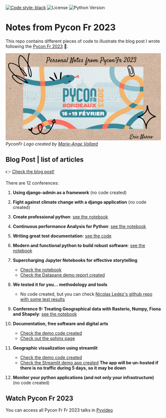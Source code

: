 [![Code style: black](https://img.shields.io/badge/code%20style-black-000000.svg)](https://github.com/psf/black)
![License](https://img.shields.io/badge/License-MIT-blue.svg)
![Python Version](https://img.shields.io/badge/Python-3.8%2B-blue.svg)

# Notes from Pycon Fr 2023

This repo contains different pieces of code to illustrate the blog post I wrote following the [Pycon Fr 2023](https://www.pycon.fr/2023/) 🐍.

![pyconfr notes](./input/notes.png) *PyconFr Logo created by [Marie-Ange Vollard](https://www.marieange-vollard.com/)*

## Blog Post | list of articles

👉 [Check the blog post!](https://medium.com/p/52b1e44214c8)

There are 12 conferences:

1. **Using django-admin as a framework** (no code created)
2. **Fight against climate change with a django application** (no code created)
3. **Create professional python**: [see the notebook](https://github.com/enarroied/notes_from_pyconFr_2023/blob/master/Create%20professional%20python.ipynb)
4. **Continuous performance Analysis for Python**: [see the notebook](https://github.com/enarroied/notes_from_pyconFr_2023/blob/master/Continuous%20performance%20Analysis%20for%20Python.ipynb)
5. **Writing great test documentation**: [see the code](https://github.com/enarroied/notes_from_pyconFr_2023/tree/master/Wrting%20great%20test%20documentation%20-%20Flake8-test-docs) 
6. **Modern and functional python to build robust software**: [see the notebook](https://github.com/enarroied/notes_from_pyconFr_2023/blob/master/Modern%20and%20functional%20python%20to%20build%20robust%20software.ipynb) 

7. **Supercharging Jupyter Notebooks for effective storytelling**
    * [Check the notebook](https://github.com/enarroied/notes_from_pyconFr_2023/blob/master/Datapane%20test/datapane_tests.ipynb)
    * [Check the Datapane demo report created](https://cloud.datapane.com/reports/n3RG4X7/iris-dataset-test-reporthtml/)
8. **We tested it for you... methodology and tools**
    * No code created, but you can check [Nicolas Ledez's github repo with some test results](https://github.com/nledez/terraform_updater/actions/runs/3962186287)
9. **Conference 9: Treating Geographical data with Rasterio, Numpy, Fiona and Shapely**: [see the notebook](https://github.com/enarroied/notes_from_pyconFr_2023/blob/master/Treating%20Geographic%20data%20with%20rasterio%2C%20NumPy%2C%20Fiona%20and%20Shapely.ipynb)
10. **Documentation, free software and digital arts**
    * [Check the demo code created](https://github.com/enarroied/notes_from_pyconFr_2023/tree/master/documentation%20with%20sphinx)
    * [Check out the sphinx page](https://enarroied.github.io/notes_from_pyconFr_2023)
11. **Geographic visualization using streamlit**
    * [Check the demo code created](https://github.com/enarroied/notes_from_pyconFr_2023/tree/master/Geographic-visualization-using-streamlit)
    * [Check the Streamlit demo app created](https://enarroied-geographic-visualization-using-streamlitmyapp-rnx17b.streamlit.app/) **The app will be un-hosted if there is no traffic during 5 days, so it may be down**
12. **Monitor your python applications (and not only your infrastructure)** (no code created)

## Watch Pycon  Fr 2023

You can access all Pycon Fr Fr 2023 talks in [Pyvideo](https://pyvideo.org/events/pycon-fr-2023.html)